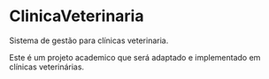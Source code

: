 # ClinicaVeterinaria
Sistema de gestão para clínicas veterinaria.

Este é um projeto academico que será adaptado e implementado em clínicas veterinárias.
